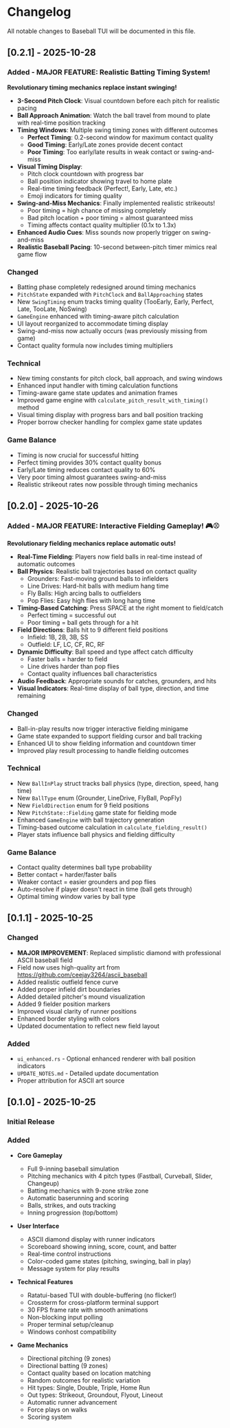 # Changelog

All notable changes to Baseball TUI will be documented in this file.

## [0.2.1] - 2025-10-28

### Added - MAJOR FEATURE: Realistic Batting Timing System!

**Revolutionary timing mechanics replace instant swinging!**

- **3-Second Pitch Clock**: Visual countdown before each pitch for realistic pacing
- **Ball Approach Animation**: Watch the ball travel from mound to plate with real-time position tracking
- **Timing Windows**: Multiple swing timing zones with different outcomes
  - **Perfect Timing**: 0.2-second window for maximum contact quality
  - **Good Timing**: Early/Late zones provide decent contact
  - **Poor Timing**: Too early/late results in weak contact or swing-and-miss
- **Visual Timing Display**: 
  - Pitch clock countdown with progress bar
  - Ball position indicator showing travel to home plate
  - Real-time timing feedback (Perfect!, Early, Late, etc.)
  - Emoji indicators for timing quality
- **Swing-and-Miss Mechanics**: Finally implemented realistic strikeouts!
  - Poor timing = high chance of missing completely
  - Bad pitch location + poor timing = almost guaranteed miss
  - Timing affects contact quality multiplier (0.1x to 1.3x)
- **Enhanced Audio Cues**: Miss sounds now properly trigger on swing-and-miss
- **Realistic Baseball Pacing**: 10-second between-pitch timer mimics real game flow

### Changed
- Batting phase completely redesigned around timing mechanics
- `PitchState` expanded with `PitchClock` and `BallApproaching` states
- New `SwingTiming` enum tracks timing quality (TooEarly, Early, Perfect, Late, TooLate, NoSwing)
- `GameEngine` enhanced with timing-aware pitch calculation
- UI layout reorganized to accommodate timing display
- Swing-and-miss now actually occurs (was previously missing from game)
- Contact quality formula now includes timing multipliers

### Technical
- New timing constants for pitch clock, ball approach, and swing windows
- Enhanced input handler with timing calculation functions
- Timing-aware game state updates and animation frames
- Improved game engine with `calculate_pitch_result_with_timing()` method
- Visual timing display with progress bars and ball position tracking
- Proper borrow checker handling for complex game state updates

### Game Balance
- Timing is now crucial for successful hitting
- Perfect timing provides 30% contact quality bonus
- Early/Late timing reduces contact quality to 60%
- Very poor timing almost guarantees swing-and-miss
- Realistic strikeout rates now possible through timing mechanics

## [0.2.0] - 2025-10-26

### Added - MAJOR FEATURE: Interactive Fielding Gameplay! 🎮⚾

**Revolutionary fielding mechanics replace automatic outs!**

- **Real-Time Fielding**: Players now field balls in real-time instead of automatic outcomes
- **Ball Physics**: Realistic ball trajectories based on contact quality
  - Grounders: Fast-moving ground balls to infielders
  - Line Drives: Hard-hit balls with medium hang time
  - Fly Balls: High arcing balls to outfielders
  - Pop Flies: Easy high flies with long hang time
- **Timing-Based Catching**: Press SPACE at the right moment to field/catch
  - Perfect timing = successful out
  - Poor timing = ball gets through for a hit
- **Field Directions**: Balls hit to 9 different field positions
  - Infield: 1B, 2B, 3B, SS
  - Outfield: LF, LC, CF, RC, RF
- **Dynamic Difficulty**: Ball speed and type affect catch difficulty
  - Faster balls = harder to field
  - Line drives harder than pop flies
  - Contact quality influences ball characteristics
- **Audio Feedback**: Appropriate sounds for catches, grounders, and hits
- **Visual Indicators**: Real-time display of ball type, direction, and time remaining

### Changed
- Ball-in-play results now trigger interactive fielding minigame
- Game state expanded to support fielding cursor and ball tracking
- Enhanced UI to show fielding information and countdown timer
- Improved play result processing to handle fielding outcomes

### Technical
- New `BallInPlay` struct tracks ball physics (type, direction, speed, hang time)
- New `BallType` enum (Grounder, LineDrive, FlyBall, PopFly)
- New `FieldDirection` enum for 9 field positions
- New `PitchState::Fielding` game state for fielding mode
- Enhanced `GameEngine` with ball trajectory generation
- Timing-based outcome calculation in `calculate_fielding_result()`
- Player stats influence ball physics and fielding difficulty

### Game Balance
- Contact quality determines ball type probability
- Better contact = harder/faster balls
- Weaker contact = easier grounders and pop flies
- Auto-resolve if player doesn't react in time (ball gets through)
- Optimal timing window varies by ball type

## [0.1.1] - 2025-10-25

### Changed
- **MAJOR IMPROVEMENT**: Replaced simplistic diamond with professional ASCII baseball field
- Field now uses high-quality art from https://github.com/ceejay3264/ascii_baseball
- Added realistic outfield fence curve
- Added proper infield dirt boundaries
- Added detailed pitcher's mound visualization
- Added 9 fielder position markers
- Improved visual clarity of runner positions
- Enhanced border styling with colors
- Updated documentation to reflect new field layout

### Added
- `ui_enhanced.rs` - Optional enhanced renderer with ball position indicators
- `UPDATE_NOTES.md` - Detailed update documentation
- Proper attribution for ASCII art source

## [0.1.0] - 2025-10-25

### Initial Release

### Added
- **Core Gameplay**
  - Full 9-inning baseball simulation
  - Pitching mechanics with 4 pitch types (Fastball, Curveball, Slider, Changeup)
  - Batting mechanics with 9-zone strike zone
  - Automatic baserunning and scoring
  - Balls, strikes, and outs tracking
  - Inning progression (top/bottom)

- **User Interface**
  - ASCII diamond display with runner indicators
  - Scoreboard showing inning, score, count, and batter
  - Real-time control instructions
  - Color-coded game states (pitching, swinging, ball in play)
  - Message system for play results

- **Technical Features**
  - Ratatui-based TUI with double-buffering (no flicker!)
  - Crossterm for cross-platform terminal support
  - 30 FPS frame rate with smooth animations
  - Non-blocking input polling
  - Proper terminal setup/cleanup
  - Windows conhost compatibility

- **Game Mechanics**
  - Directional pitching (9 zones)
  - Directional batting (9 zones)
  - Contact quality based on location matching
  - Random outcomes for realistic variation
  - Hit types: Single, Double, Triple, Home Run
  - Out types: Strikeout, Groundout, Flyout, Lineout
  - Automatic runner advancement
  - Force plays on walks
  - Scoring system